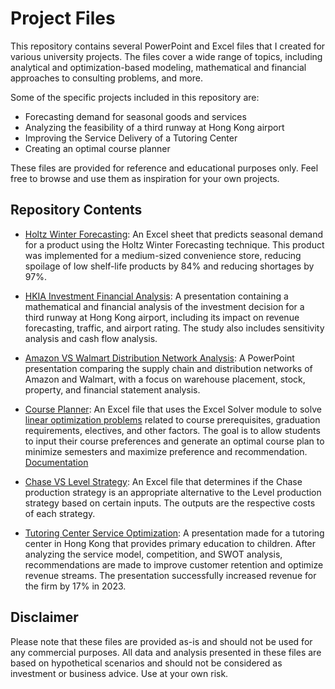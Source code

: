 # Project Files

This repository contains several PowerPoint and Excel files that I created for various university projects. The files cover a wide range of topics, including analytical and optimization-based modeling, mathematical and financial approaches to consulting problems, and more.

Some of the specific projects included in this repository are:

- Forecasting demand for seasonal goods and services
- Analyzing the feasibility of a third runway at Hong Kong airport
- Improving the Service Delivery of a Tutoring Center
- Creating an optimal course planner

These files are provided for reference and educational purposes only. Feel free to browse and use them as inspiration for your own projects.

## Repository Contents

- [Holtz Winter Forecasting](https://github.com/amathuraa/Projects/blob/main/Forecasting_Excel/Holtz_Winter_Seasonal_Forecasting.xlsx): An Excel sheet that predicts seasonal demand for a product using the Holtz Winter Forecasting technique. This product was implemented for a medium-sized convenience store, reducing spoilage of low shelf-life products by 84% and reducing shortages by 97%.

- [HKIA Investment Financial Analysis](https://github.com/amathuraa/Projects/blob/main/Consulting_Projects/HKIA_3rd_Runway_Financial_Analysis.pdf): A presentation containing a mathematical and financial analysis of the investment decision for a third runway at Hong Kong airport, including its impact on revenue forecasting, traffic, and airport rating. The study also includes sensitivity analysis and cash flow analysis.

- [Amazon VS Walmart Distribution Network Analysis](https://github.com/amathuraa/Projects/blob/main/Consulting_Projects/Amazon_VS_Walmart_D%26S_Competitive_Analysis.pdf): A PowerPoint presentation comparing the supply chain and distribution networks of Amazon and Walmart, with a focus on warehouse placement, stock, property, and financial statement analysis.

- [Course Planner](https://github.com/amathuraa/Projects/blob/main/course_planner/PROJ3010.xlsx): An Excel file that uses the Excel Solver module to solve [linear optimization problems](https://github.com/amathuraa/Projects/blob/main/course_planner/PROJ3010.docx) related to course prerequisites, graduation requirements, electives, and other factors. The goal is to allow students to input their course preferences and generate an optimal course plan to minimize semesters and maximize preference and recommendation. [Documentation](https://github.com/amathuraa/Projects/blob/main/course_planner/SPREADSHEET%20MODEL.docx)

- [Chase VS Level Strategy](https://github.com/amathuraa/Projects/blob/main/Forecasting_Excel/Chase_Level_Strategy.xlsx): An Excel file that determines if the Chase production strategy is an appropriate alternative to the Level production strategy based on certain inputs. The outputs are the respective costs of each strategy.

- [Tutoring Center Service Optimization](https://github.com/amathuraa/Projects/blob/main/Consulting_Projects/Tutoring_Center_Service_Engineering.pdf): A presentation made for a tutoring center in Hong Kong that provides primary education to children. After analyzing the service model, competition, and SWOT analysis, recommendations are made to improve customer retention and optimize revenue streams. The presentation successfully increased revenue for the firm by 17% in 2023.

## Disclaimer

Please note that these files are provided as-is and should not be used for any commercial purposes. All data and analysis presented in these files are based on hypothetical scenarios and should not be considered as investment or business advice. Use at your own risk.
